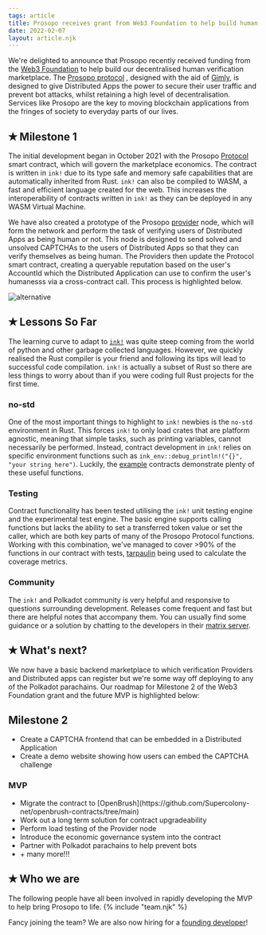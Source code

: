 ```yaml
---
tags: article
title: Prosopo receives grant from Web3 Foundation to help build human verification marketplace for Substrate Parachains
date: 2022-02-07
layout: article.njk
---
```

We're delighted to announce that Prosopo recently received funding from the [Web3 Foundation](https://web3.foundation/)
to help build our decentralised human verification marketplace.
The [Prosopo protocol](https://github.com/prosopo-io/Grants-Program/blob/947a2c66134f6d6b5b0f9ed147dbf0f66c27f5ad/applications/prosopo.md#w3f-open-grant-proposal)
, designed with the aid of [Gimly](https://gimly.io), is designed to give Distributed Apps the power to secure their
user traffic and prevent bot attacks, whilst retaining a high level of decentralisation. Services like Prosopo are the
key to moving blockchain applications from the fringes of society to everyday parts of our lives.

## <span class="tickwhite">✭</span> Milestone 1

The initial development began in October 2021 with the Prosopo [Protocol](https://github.com/prosopo-io/protocol/)
smart contract, which will govern the marketplace economics. The contract is written in <code>ink!</code> due to its
type safe and memory safe capabilities that are automatically inherited from Rust. <code>ink!</code> can also be
compiled to WASM, a fast and efficient language created for the web. This increases the interoperability of contracts
written in
<code>ink!</code> as they can be deployed in any WASM Virtual Machine.

We have also created a prototype of the Prosopo [provider](https://github.com/prosopo-io/provider) node, which will form
the network and perform the task of verifying users of Distributed Apps as being human or not. This node is designed to
send solved and unsolved CAPTCHAs to the users of Distributed Apps so that they can verify themselves as being human.
The Providers then update the Protocol smart contract, creating a queryable reputation based on the user's AccountId
which the Distributed Application can use to confirm the user's humanesss via a cross-contract call. This process is
highlighted below.

<div class="article-image">
<div class="image-container">
<img class="img-fluid"
src="https://camo.githubusercontent.com/3c75b21f19abf3ff1263b73b9b1a4893041dc2082230b1436ec4af39ce26318b/68747470733a2f2f7777772e70726f736f706f2e696f2f696d672f6d61696e63617074636861666c6f772e6a7067"
alt="alternative">
</div>
</div>

## <span class="tickwhite">✭</span> Lessons So Far

The learning curve to adapt to [<code>ink!</code>](https://paritytech.github.io/ink-docs/) was quite steep coming from
the world of python and other garbage collected languages. However, we quickly realised the Rust compiler is your friend
and following its tips will lead to successful code compilation. <code>ink!</code> is actually a subset of Rust so there
are less things to worry about than if you were coding full Rust projects for the first time.

### no-std

One of the most important things to highlight to <code>ink!</code> newbies is the <code>no-std</code> environment in
Rust. This forces <code>ink!</code> to only load crates that are platform agnostic, meaning that simple tasks, such as
printing variables, cannot necessarily be performed. Instead, contract development in <code>ink!</code>
relies on specific environment functions such as <code>ink_env::debug_println!("{}", "your string here")</code>.
Luckily, the [example](https://github.com/paritytech/ink/blob/master/examples/erc20/lib.rs) contracts demonstrate plenty
of these useful functions.

### Testing

Contract functionality has been tested utilising the <code>ink!</code> unit testing engine and the experimental test
engine. The basic engine supports calling functions but lacks the ability to set a transferred token value or set the
caller, which are both key parts of many of the Prosopo Protocol functions. Working with this combination, we've managed
to cover >90% of the functions in our contract with tests, [tarpaulin](https://github.com/xd009642/tarpaulin) being used
to calculate the coverage metrics.

### Community

The <code>ink!</code> and Polkadot community is very helpful and responsive to questions surrounding development.
Releases come frequent and fast but there are helpful notes that accompany them. You can usually find some guidance or a
solution by chatting to the developers in their [matrix server](https://app.element.io/#/room/#ink:matrix.parity.io).

## <span class="tickwhite">✭</span> What's next?

We now have a basic backend marketplace to which verification Providers and Distributed apps can register but we're some
way off deploying to any of the Polkadot parachains. Our roadmap for Milestone 2 of the Web3 Foundation grant and the
future MVP is highlighted below:

## Milestone 2

<ul>
<li>Create a CAPTCHA frontend that can be embedded in a Distributed Application</li>
<li>Create a demo website showing how users can embed the CAPTCHA challenge</li>
</ul>

### MVP

<ul>
<li>Migrate the contract to [OpenBrush](https://github.com/Supercolony-net/openbrush-contracts/tree/main)
</li>
<li>Work out a long term solution for contract upgradeability</li>
<li>Perform load testing of the Provider node</li>
<li>Introduce the economic governance system into the contract</li>
<li>Partner with Polkadot parachains to help prevent bots</li>
<li>+ many more!!!</li>
</ul>

## <span class="tickwhite">✭</span> Who we are

The following people have all been involved in rapidly developing the MVP to help bring Prosopo to life.
{% include "team.njk" %}

Fancy joining the team? We are also now hiring for
a [founding developer](/articles/prosopo-hiring-founding-software-engineer-developer)!

